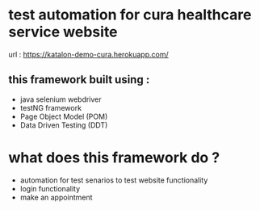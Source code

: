 # test automation for cura healthcare service website
url : https://katalon-demo-cura.herokuapp.com/

## this framework built using : 
* java selenium webdriver
* testNG framework
* Page Object Model (POM)
* Data Driven Testing (DDT) 

# what does this framework do ?
- automation for test senarios to test website functionality
- login functionality
- make an appointment 
